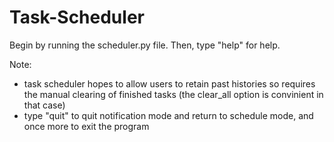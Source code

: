 # Task-Scheduler
Begin by running the scheduler.py file. Then, type "help" for help.


Note:
- task scheduler hopes to allow users to retain past histories so requires the manual clearing
  of finished tasks (the clear_all option is convinient in that case)
- type "quit" to quit notification mode and return to schedule mode, and once more to exit 
  the program
